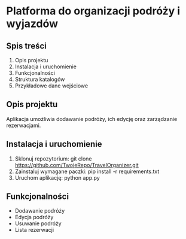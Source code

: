 # Platforma do organizacji podróży i wyjazdów

## Spis treści
1. Opis projektu
2. Instalacja i uruchomienie
3. Funkcjonalności
4. Struktura katalogów
5. Przykładowe dane wejściowe

## Opis projektu
Aplikacja umożliwia dodawanie podróży, ich edycję oraz zarządzanie rezerwacjami.

## Instalacja i uruchomienie
1. Sklonuj repozytorium:
    git clone https://github.com/TwojeRepo/TravelOrganizer.git
2. Zainstaluj wymagane paczki:
    pip install -r requirements.txt
3. Uruchom aplikację:
    python app.py

## Funkcjonalności
- Dodawanie podróży
- Edycja podróży
- Usuwanie podróży
- Lista rezerwacji